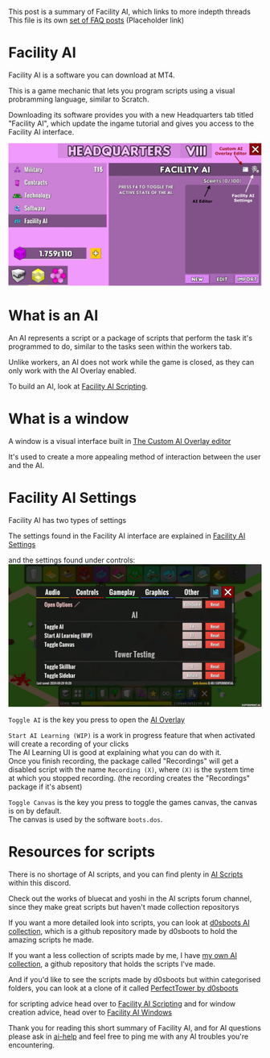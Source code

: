 This post is a summary of Facility AI, which links to more indepth threads<br>
This file is its own [set of FAQ posts](https://discord.com/channels/488444879836413975/1140860422682062908/1140860422682062908) (Placeholder link)

# Facility AI

Facility AI is a software you can download at MT4.

This is a game mechanic that lets you program scripts using a visual probramming language, similar to Scratch.

Downloading its software provides you with a new Headquarters tab titled "Facility AI", which update the ingame tutorial and gives you access to the Facility AI interface.

![Facility AI interface](/FAQ/Images/Facility%20AI%20Interface.png)

# What is an AI

An AI represents a script or a package of scripts that perform the task it's programmed to do, similar to the tasks seen within the workers tab.

Unlike workers, an AI does not work while the game is closed, as they can only work with the AI Overlay enabled.

To build an AI, look at [Facility AI Scripting](<Facility%20AI%20Scripting.md>).

# What is a window

A window is a visual interface built in [The Custom AI Overlay editor](<Facility%20AI%20windows.md>)

It's used to create a more appealing method of interaction between the user and the AI.

# Facility AI Settings

Facility AI has two types of settings

The settings found in the Facility AI interface are explained in [Facility AI Settings](<Facility%20AI%20Settings.md>)

and the settings found under controls:
![AI Settings](/FAQ/Images/AI%20Settings.png)

`Toggle AI` is the key you press to open the [AI Overlay](<#what-is-an-ai>)

`Start AI Learning (WIP)` is a work in progress feature that when activated will create a recording of your clicks<br>
The AI Learning UI is good at explaining what you can do with it.<br>
Once you finish recording, the package called "Recordings" will get a disabled script with the name `Recording (X)`, where `(X)` is the system time at which you stopped recording. (the recording creates the "Recordings" package if it's absent)

`Toggle Canvas` is the key you press to toggle the games canvas, the canvas is on by default.<br>
The canvas is used by the software `boots.dos`.

# Resources for scripts

There is no shortage of AI scripts, and you can find plenty in [AI Scripts](<https://discord.com/channels/488444879836413975/1093895780865163284>) within this discord.

Check out the works of bluecat and yoshi in the AI scripts forum channel, since they make great scripts but haven't made collection repositorys

If you want a more detailed look into scripts, you can look at [d0sboots AI collection](<https://github.com/d0sboots/PerfectTower>), which is a github repository made by d0sboots to hold the amazing scripts he made.

If you want a less collection of scripts made by me, I have [my own AI collection](</TPT2%20Scripting/README.md>), a github repository that holds the scripts I've made.

And if you'd like to see the scripts made by d0sboots but within categorised folders, you can look at a clone of it called [PerfectTower by d0sboots](<https://github.com/Codrineye/PerfectTower-by-d0sboots/tree/main>)

for scripting advice head over to [Facility AI Scripting](Facility%20AI%20Scripting.md) and for window creation advice, head over to [Facility AI Windows](Facility%20AI%20windows.md)

Thank you for reading this short summary of Facility AI, and for AI questions please ask in [ai-help](<https://discord.com/channels/488444879836413975/783731338304946217>) and feel free to ping me with any AI troubles you're encountering.

